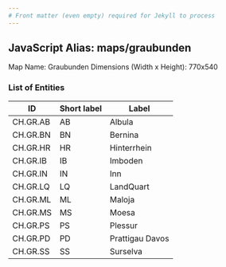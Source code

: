 ```yaml
---
# Front matter (even empty) required for Jekyll to process
---
```


## JavaScript Alias: maps/graubunden

Map Name: Graubunden
Dimensions (Width x Height): 770x540





### List of Entities

ID | Short label | Label
---|---|---|
CH.GR.AB|AB|Albula
CH.GR.BN|BN|Bernina
CH.GR.HR|HR|Hinterrhein
CH.GR.IB|IB|Imboden
CH.GR.IN|IN|Inn
CH.GR.LQ|LQ|LandQuart
CH.GR.ML|ML|Maloja
CH.GR.MS|MS|Moesa
CH.GR.PS|PS|Plessur
CH.GR.PD|PD|Prattigau Davos
CH.GR.SS|SS|Surselva

